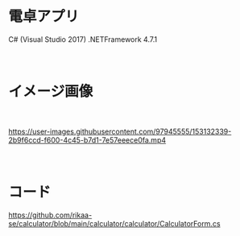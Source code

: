 # 電卓アプリ

C# (Visual Studio 2017)   .NETFramework 4.7.1

　
# イメージ画像
　　
  
https://user-images.githubusercontent.com/97945555/153132339-2b9f6ccd-f600-4c45-b7d1-7e57eeece0fa.mp4


　　　
# コード

https://github.com/rikaa-se/calculator/blob/main/calculator/calculator/CalculatorForm.cs



